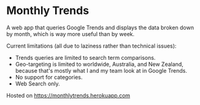# Monthly Trends

A web app that queries Google Trends and displays the data broken down by month, which is way more useful than by week.

Current limitations (all due to laziness rather than technical issues):
- Trends queries are limited to search term comparisons.
- Geo-targeting is limited to worldwide, Australia, and New Zealand, because that's mostly what I and my team look at in Google Trends.
- No support for categories.
- Web Search only.

Hosted on https://monthlytrends.herokuapp.com